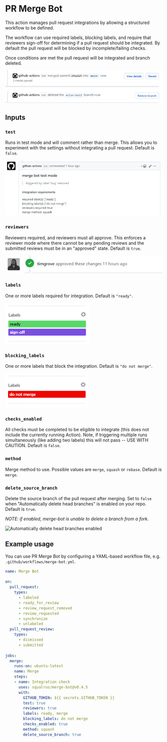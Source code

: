 # PR Merge Bot

This action manages pull request integrations by allowing a structured workflow to be defined.

The workflow can use required labels, blocking labels, and require that reviewers sign-off for determining if a pull request should be integrated. By default the pull request will be blocked by incomplete/failing checks.

Once conditions are met the pull request will be integrated and branch deleted.

![merged GitHub pull request and deleted branch](./assets/integrate.png)

## Inputs

### `test`

Runs in test mode and will comment rather than merge. This allows you to experiment with the settings without integrating a pull request. Default is `false`.

![test mode comment left by the bot](./assets/test-mode.png)

### `reviewers`

Reviewers required, and reviewers must all approve. This enforces a reviewer mode where there cannot be any pending reviews and the submitted reviews must be in an "approved" state. Default is `true`.

![reviewer has signed-off on pull request](./assets/reviewer.png)

### `labels`

One or more labels required for integration. Default is `"ready"`.

![merge and sign-off GitHub labels](./assets/labels.png)

### `blocking_labels`

One or more labels that block the integration. Default is `"do not merge"`.

![do not merge GitHub label](./assets/blocking-label.png)

### `checks_enabled`

All checks must be completed to be eligible to integrate (this does not include the currently running Action). Note, if triggering multiple runs simultaneously (like adding two labels) this will not pass -- USE WITH CAUTION. Default is `false`.

### `method`

Merge method to use. Possible values are `merge`, `squash` or `rebase`. Default is `merge`.

### `delete_source_branch`

Delete the source branch of the pull request after merging. Set to `false` when "Automatically delete head branches" is enabled on your repo. Default is `true`.

_NOTE: if enabled, merge-bot is unable to delete a branch from a fork._

![Automatically delete head branches enabled](./assets/delete-branches.png)

## Example usage

You can use PR Merge Bot by configuring a YAML-based workflow file, e.g. `.github/workflows/merge-bot.yml`.

```yaml
name: Merge Bot

on:
  pull_request:
    types:
      - labeled
      - ready_for_review
      - review_request_removed
      - review_requested
      - synchronize
      - unlabeled
  pull_request_review:
    types:
      - dismissed
      - submitted

jobs:
  merge:
    runs-on: ubuntu-latest
    name: Merge
    steps:
    - name: Integration check
      uses: squalrus/merge-bot@v0.4.5
      with:
        GITHUB_TOKEN: ${{ secrets.GITHUB_TOKEN }}
        test: true
        reviewers: true
        labels: ready, merge
        blocking_labels: do not merge
        checks_enabled: true
        method: squash
        delete_source_branch: true
```
